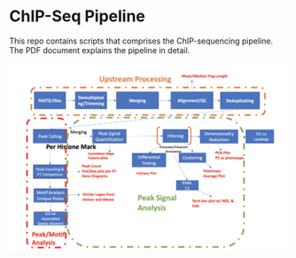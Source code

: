 # ChIP-Seq Pipeline
This repo contains scripts that comprises the ChIP-sequencing pipeline. The PDF document explains the pipeline in detail.


![](Pipeline_Summary.png)
